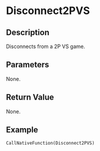 # Disconnect2PVS

## Description
Disconnects from a 2P VS game.

## Parameters
None.

## Return Value
None.

## Example
```
CallNativeFunction(Disconnect2PVS)
```